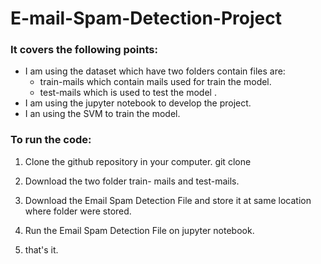 # E-mail-Spam-Detection-Project

### It covers the following points:
* I am using the dataset which have two folders contain files are:<br>
   * train-mails which contain mails used for train the model.<br>
   * test-mails which is used to test the model .
* I am using the jupyter notebook to develop the project.
* I an using the SVM to train the model.

### To run the code:
1. Clone the github repository in your computer. git clone 

2. Download the two folder train- mails  and test-mails. 

3. Download the Email Spam Detection File and store it at same location where folder were stored. 

4. Run the Email Spam Detection File on jupyter notebook. 

5. that's it.

